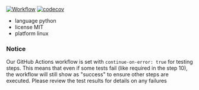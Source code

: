 [![Workflow](https://github.com/DFY-NCSU/ABeautifulRepo/actions/workflows/python-app.yml/badge.svg)](https://github.com/DFY-NCSU/ABeautifulRepo/actions/workflows/python-app.yml)
[![codecov](https://codecov.io/gh/DFY-NCSU/ABeautifulRepo/graph/badge.svg?token=R5ERFINN0D)](https://codecov.io/gh/DFY-NCSU/ABeautifulRepo)

- language python
- license MIT
- platform linux

### **Notice**

Our GitHub Actions workflow is set with `continue-on-error: true` for testing steps. This means that even if some tests fail (like required in the step 10), the workflow will still show as "success" to ensure other steps are executed. Please review the test results for details on any failures
